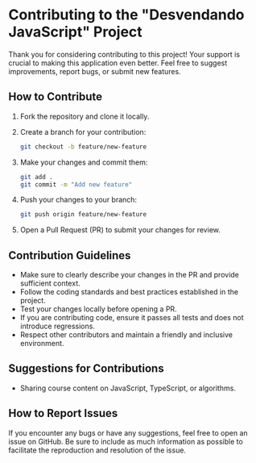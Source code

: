 # Contributing to the "Desvendando JavaScript" Project

Thank you for considering contributing to this project! Your support is crucial to making this application even better. Feel free to suggest improvements, report bugs, or submit new features.

## How to Contribute

1. Fork the repository and clone it locally.
2. Create a branch for your contribution:

   ```bash
   git checkout -b feature/new-feature
   ```

3. Make your changes and commit them:

   ```bash
   git add .
   git commit -m "Add new feature"
   ```

4. Push your changes to your branch:

   ```bash
   git push origin feature/new-feature
   ```

5. Open a Pull Request (PR) to submit your changes for review.

## Contribution Guidelines

- Make sure to clearly describe your changes in the PR and provide sufficient context.
- Follow the coding standards and best practices established in the project.
- Test your changes locally before opening a PR.
- If you are contributing code, ensure it passes all tests and does not introduce regressions.
- Respect other contributors and maintain a friendly and inclusive environment.

## Suggestions for Contributions

- Sharing course content on JavaScript, TypeScript, or algorithms.

## How to Report Issues

If you encounter any bugs or have any suggestions, feel free to open an issue on GitHub. Be sure to include as much information as possible to facilitate the reproduction and resolution of the issue.